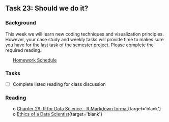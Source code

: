 





## Task 23: Should we do it? 
### Background 

This week we will learn new coding techniques and visualization principles.  However, your case study and weekly tasks will provide time to makes sure you have for the last task of the [semester project](https://byuistats.github.io/M335/project.html). Please complete the required reading.


 * [Homework Schedule](../homework_schedule.html)




### Tasks


<style>
ul {
   color: black;
   list-style-type: none;
   list-style-position: outside;

}

</style>


* [ ] Complete listed reading for class discussion


### Reading

* o [Chapter 29: R for Data Science - R Markdown format](http://r4ds.had.co.nz/r-markdown-formats.html){target='blank'}
* o [Ethics of a Data Scientist](http://www.slate.com/articles/technology/future_tense/2016/02/how_to_bring_better_ethics_to_data_science.html){target='blank'}

